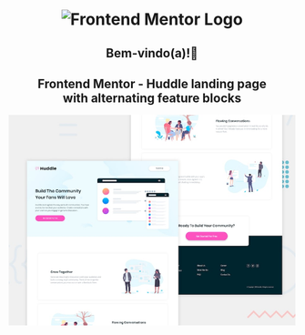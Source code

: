 <h1 align="center">
    <img width="300px" alt="Frontend Mentor Logo" src="https://user-images.githubusercontent.com/57417305/79938507-2b20f480-8433-11ea-8648-b0766789fce2.png" />
</h1>

<h2 align="center">
    Bem-vindo(a)!👋
</h2>


<h2 align="center">
    Frontend Mentor - Huddle landing page</br>with alternating feature blocks
</h2>

![Design preview for the Huddle landing page with alternating feature blocks coding challenge](./design/desktop-preview.jpg)
